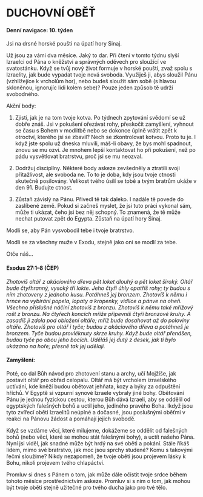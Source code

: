 # DUCHOVNÍ OBĚŤ

#### Denní navigace: 10. týden

Jsi na drsné horské poušti na úpatí hory Sinaj.

Už jsou za vámi dva měsíce. Jaký to dar. Při čtení v tomto týdnu slyší Izraelci od Pána o kněžství a správných oděvech pro sloužící ve svatostánku. Když se tvůj nový život formuje v horské poušti, zvaž spolu s Izraelity, jak bude vypadat tvoje nová svoboda. Využiješ ji, abys sloužil Pánu (vzhlížejíce k vrcholům hor), nebo budeš sloužit sám sobě (s hlavou skloněnou, ignorujíc lidi kolem sebe)? Pouze jeden způsob tě udrží svobodného.

Akční body:
1. Zjisti, jak je na tom tvoje kotva. Po týdnech zpytování svědomí se už dobře znáš. Jsi v pokušení ořezávat rohy, přeskočit zamyšlení, vyhnout se času s Bohem v modlitbě nebo se dokonce úplně vrátit zpět k otroctví, kterého jsi se zbavil? Nech se zkontrolovat kotvou. Proto tu je. I když jste spolu už dneska mluvili, máš-li obavy, že bys mohl spadnout, znovu se mu ozvi. Je mnohem lepší kontaktovat ho při pokušení, než po pádu vysvětlovat bratrstvu, proč jsi se mu neozval.

2. Dodržuj disciplíny. Některé body askeze zevšedněly a ztratili svoji přitažlivost, ale svoboda ne. To to je doba, kdy jsou tvoje ctnosti skutečně posilovány. Velikost tvého úsilí se tobě a tvým bratrům ukáže v den 91. Budujte ctnost.

3. Zůstaň závislý na Pánu. Přivedl tě tak daleko. I nadále tě povede do zaslíbené země. Pokud si začneš myslet, že jsi tuto práci vykonal sám, může ti ukázat, čeho jsi bez něj schopný. To znamená, že tě může nechat putovat zpět do Egypta. Zůstaň na úpatí hory Sinaj.

Modli se, aby Pán vysvobodil tebe i tvoje bratrstvo.

Modli se za všechny muže v Exodu, stejně jako oni se modlí za tebe.

Otče náš...

#### Exodus 27:1–8 (ČEP)
*Zhotovíš oltář z akáciového dřeva pět loket dlouhý a pět loket široký. Oltář bude čtyřhranný, vysoký tři lokte. Jeho čtyři úhly opatříš rohy; ty budou s ním zhotoveny z jednoho kusu. Potáhneš jej bronzem. Zhotovíš k němu i hrnce na vybírání popela, lopaty a kropenky, vidlice a pánve na oheň. Všechno příslušné náčiní zhotovíš z bronzu. Zhotovíš k němu také mřížový rošt z bronzu. Na čtyřech koncích mříže připevníš čtyři bronzové kruhy. A zasadíš ji zdola pod obložení oltáře; mříž bude dosahovat až do poloviny oltáře. Zhotovíš pro oltář i tyče; budou z akáciového dřeva a potáhneš je bronzem. Tyče budou provléknuty skrze kruhy. Když bude oltář přenášen, budou tyče po obou jeho bocích. Uděláš jej dutý z desek, jak ti bylo ukázáno na hoře; přesně tak jej udělají.*

#### Zamyšlení:
Poté, co dal Bůh návod pro zhotovení stanu a archy, učí Mojžíše, jak postavit oltář pro obřad celopalu. Oltář má být vrcholem izraelského uctívání, kde kněží budou obětovat jehňata, kozy a býky za odpuštění hříchů. V Egyptě si vzpurní synové Izraele vybraly jiné bohy. Obětování Pánu je jednou fyzickou cestou, kterou Bůh dává Izraeli, aby se oddělil od egyptských falešných bohů a uctil jeho, jediného pravého Boha.  Ikdyž jsou tyto zvířecí oběti Izraelitů neúplné a dočasné, jsou poslušnými oběťmi v reakci na Pánovu žádost a pomáhají jejich svobodě.

Když se vzdáme věcí, které milujeme, dokážeme se oddělit od falešných bohů (nebo věcí, které se mohou stát falešnými bohy), a uctít našeho Pána. Nyní jsi viděl, jak snadné může být hrdý na své oběti a pokání. Stále říkáš lidem, mimo své bratrstvo, jak moc jsou sprchy studené? Komu s takovými řečmi sloužíme? Nikdy nezapomeň, že tvoje oběti jsou projevem lásky k Bohu, nikoli projevem tvého chlapáctví.

Promluv si dnes s Pánem o tom, jak může dále očistit tvoje srdce během tohoto měsíce prostřednictvím askeze. Promluv si s ním o tom, jak mohou být tvoje oběti stejně užitečné pro tvého ducha jako pro tvé tělo.
